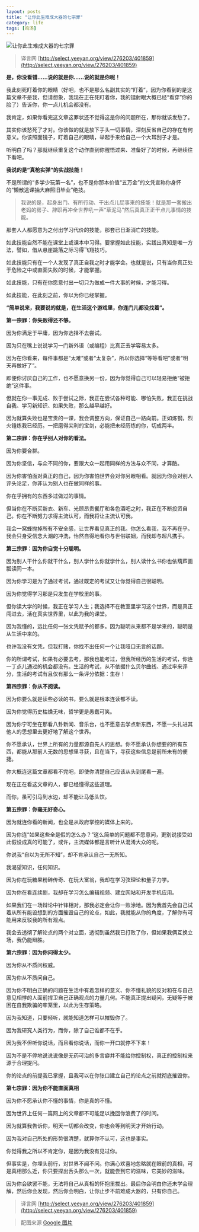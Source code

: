 ```yaml
---
layout: posts
title: "让你此生难成大器的七宗罪"
category: life
tags: [鸡汤]
---
```


![让你此生难成大器的七宗罪](//white-poplar.shankun.top/posts/img/Se7en.jpg)

> 译言网 [http://select.yeeyan.org/view/276203/401859](http://select.yeeyan.org/view/276203/401859) 

**是，你没看错......说的就是你……说的就是你呢！**

我此刻死盯着你的眼睛（好吧，也不是那么名副其实的“盯着”，因为你看到的是这篇文章不是我，但请想象，我现在正在死盯着你，我的镭射眼大概已经“看穿”你的脸了）告诉你，你一点儿机会都没有。

我肯定，如果你看完这文章这罪状还不觉得这是你的问题所在，那你就该发愁了。

其实你该愁死了才对。你该做的就是放下手头一切事情，深刻反省自己的存在有何意义。你该照面镜子，盯着自己的眼睛，举起手来给自己一个大耳刮子才是。

听明白了吗？那就继续重复这个动作直到你醒悟过来、准备好了的时候，再继续往下看吧。
<!--break-->
**我说的是“真枪实弹”的实战技能！**

不是所谓的“多学少玩第一名”，也不是你那本价值“五万金”的文凭宣称你身怀的“懒散逃课抽大麻照旧毕业”绝技。

> 我说的是，起身出门、有所行动、干出点儿屁事来的技能！就是那一套搬出老妈的房子、辞职再冲全世界吼一声“草泥马”然后真真正正干点儿事情的技能。

那套人人都愿意为之付出学习代价的技能，那套已日渐消亡的技能。

如此技能自然不能在课堂上或课本中习得。要掌握如此技能，实践出真知是唯一方法，譬如，借从悬崖跳落之际习得飞翔技巧。

如此技能只有在一个人发现了真正自我之时才能学会。也就是说，只有当你真正处于危险之中或直面失败的时候，才能掌握。

如此技能，只有在你愿意付出一切只为做成一件大事的时候，才能习得。

如此技能，在此刻之前，你以为你已经掌握。

**“简单说来，我要说的就是，在生活这个游戏里，你连门儿都没找着”。**

**第一宗罪：你失败得还不够。**

因为你满足于平庸，因为你选择不去尝试。

因为只在嘴上说说学习一门新外语（或编程）比真正去学容易太多。

因为在你看来，每件事都是“太难”或者“太复杂”，所以你选择“等等看吧”或者“明天再做好了”。

即便你讨厌自己的工作，也不愿意换另一份，因为你觉得自己可以轻易拒绝“被拒绝”这件事。

但就在你一事无成、败于尝试之际，我正在尝试各种可能、哪怕失败，我正在挑战自我、学习新知识、如果失败，那么越早越好。

因为就算失败也是宝贵的一课，我会调整方向，保证自己一路向前。正如炼钢，烈火锤炼我已经历。一把磨得尖利的宝剑，必能把未经历练的你，切成两半。

**第二宗罪：你在乎别人对你的看法。**

因为你要合群。

因为你坚信，与众不同的你，要跟大众一起用同样的方法与众不同，才算酷。

因为你害怕面对真正的自己，因为你害怕世界会对你另眼相看。就因为你会对别人评头论足，你非认为别人也在做同样的事。

你在乎拥有的东西多过做过的事情。

但当你在不断买新衣、新车、光顾昂贵餐厅和各色酒吧之时，我正在不断投资自己。你在不断努力求得主流认可，而我将让主流认可我。

我会一窝蜂抛掉所有不安全感，让世界看见真正的我。你怎么看我，我不再在乎。我会只身受信念大潮的冲洗，怡然自得地看你与世俗联姻，而我却与超凡携手。

**第三宗罪：因为你自觉十分聪明。**

因为别人干什么你就干什么，别人学什么你就学什么，别人读什么书你也依葫芦画瓢读同一本。

因为你学习是为了通过考试，通过既定的考试又让你觉得自己很聪明。

因为你觉得学习那是只发生在学校里的事。

但你读大学的时候，我正在学习人生；我选择不在教室里学习这个世界，而是真正闯进去，活在真实世界里，以此为我的课堂。

因为我懂的，远比任何一张文凭赋予的都多。因为聪明从来都不是学来的，聪明是从生活中来的。

也许我没有文凭，但我打赌，你找不出任何一个让我哑口无言的话题。

你的所谓考试，如果有必要去考，那我也能考过，但我所经历的生活的考试，你连一丁点儿通过的机会都没有。生活的考试，从不依据什么贝尔曲线、通过率来评分，生活的考试有且仅有那么一条评分依据：生存！

**第四宗罪：你从不阅读。**

因为你要么就是读些必读的书，要么就是根本连读都不读。

因为你觉得历史枯燥无味，哲学更是愚蠢可笑。

因为你宁可坐在那看八卦新闻、音乐台，也不愿意去学点新东西，不愿一头扎进其他人的思想里去更好地了解这个世界。

你不愿承认，世界上所有的力量都源自先人的思想。你不愿承认你想要的所有东西，都能从那前人无数的思想里寻获，且在当下，寻获这些信息是前所未有的便捷。

你大概连这篇文章都看不完吧，即使你清楚自己应该从头到尾看一遍。

现在正在看这文章的人，都已经懂得这些道理。

而你，虽可引马到水边，却不能让马低头饮。

**第五宗罪：你毫无好奇心。**

因为就连你看的新闻，也全是从政府掌控的媒体上来的。

因为你连“如果这些全是假的怎么办？”这么简单的问题都不愿意问，更别说接受如此假设成真的可能了，或许，主流媒体都是言听计从混淆大众的呢。

你说我“自以为无所不知”，却不肯承认自己一无所知。

我渴望知识，任何知识。

因为你在玩糖果粉碎传奇、在玩大富翁，我却在学习弦理论和量子力学。

因为你在看连续剧，我却在学习怎么编辑视频、建立网站和开发手机应用。

如果我们在一场辩论中针锋相对，那我必定会让你一败涂地。因为我首先会自己试着从所有能设想到的方面摧毁自己的论点，如此，我就能从你的角度，了解你有可能用来反驳我的所有观点。

我会去透彻了解论点的两个对立面，透彻到虽然我已打败了你，但如果我俩互换立场，我仍能辩胜。

**第六宗罪：因为你问得太少。**

因为你从不质问权威。

因为你从不质问自己。

因为你不明白正确的问题在生活中有着怎样的意义、你不懂礼貌的反对和在与自己意见相悖的人面前捍卫自己正确观点的力量几何。不能真正提出疑问，无疑等于被困在自我欺骗的牢笼里，以此为生存策略。

因为我知道，只要倾听，就能知道怎样可以摧毁你了。

因为我研究人类行为，而你，除了自己谁都不在乎。

因为我不但听你说话，而且看你说话，而你一开口就停不下来！

因为不是不停地说说说像是无药可治的多言癖并不能给你控制权，真正的控制权来源于合理提问。

你的论点的前提我已掌握，且我可以在你张口建立自己的论点之前就彻底摧毁你。

**第七宗罪：因为你不能直面真相**

因为你不愿承认你不懂的事情，你是真的不懂。

因为世界上任何一篇网上的文章都不可能足以挽回你浪费了的时间。

因为就算我告诉你，明天一切都会改变，你也会等到明天才开始行动。

因为我对自己所处的形势很清楚，就算你不认可，这也是事实。

你觉得我之所以不肯定你，是因为我没有见过你。

但事实是，你埋头前行，对世界不闻不问。你满心欢喜地忽略就在眼前的真相，可是真相那么近，你只要探出舌头那么一次，就能尝到它的滋味，它美妙的滋味。

因为你会欲罢不能，无法将自己从真相的怀抱里拔出。最后你会明白你还未学会理解，然后你会发现，然后你会明白，让你止步不前难成大器的，只有你自己。

> 译言网 [http://select.yeeyan.org/view/276203/401859](http://select.yeeyan.org/view/276203/401859) 

>配图来源 [Google 图片](https://www.google.com.hk/imghp?hl=zh-CN "Google 图片") 